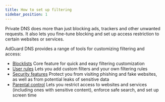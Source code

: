 ```yaml
---
title: How to set up filtering
sidebar_position: 1
---
```


Private DNS does more than just blocking ads, trackers and other unwanted requests. It also lets you fine-tune blocking and set up access restriction to certain websites or services.

AdGuard DNS provides a range of tools for customizing filtering and access:

- [Blocklists](/private-dns/setting-up-filtering/blocklists.md)
  Core feature for quick and easy filtering customization
- [User rules](/private-dns/setting-up-filtering/user-rules.md)
  Lets you add custom filters and your own filtering rules
- [Security features](/private-dns/setting-up-filtering/security-features.md)
  Protect you from visiting phishing and fake websites, as well as from potential leaks of sensitive data
- [Parental control](/private-dns/setting-up-filtering/parental-control.md)
  Lets you restrict access to websites and services (including ones with sensitive content), enforce safe search, and set up screen time
